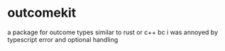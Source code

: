 # outcomekit

a package for outcome types similar to rust or c++ bc i was annoyed by typescript error and optional handling
